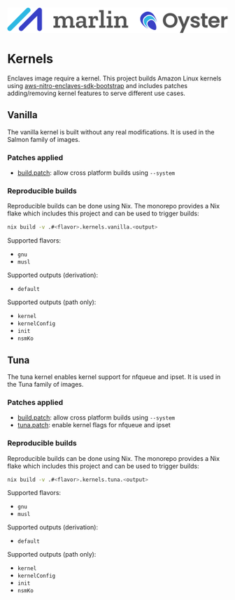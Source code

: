 ![Marlin Oyster Logo](./logo.svg)

# Kernels

Enclaves image require a kernel. This project builds Amazon Linux kernels using [aws-nitro-enclaves-sdk-bootstrap](https://github.com/aws/aws-nitro-enclaves-sdk-bootstrap) and includes patches adding/removing kernel features to serve different use cases.

## Vanilla

The vanilla kernel is built without any real modifications. It is used in the Salmon family of images.

### Patches applied

- [build.patch](./build.patch): allow cross platform builds using `--system`

### Reproducible builds

Reproducible builds can be done using Nix. The monorepo provides a Nix flake which includes this project and can be used to trigger builds:

```bash
nix build -v .#<flavor>.kernels.vanilla.<output>
```

Supported flavors:
- `gnu`
- `musl`

Supported outputs (derivation):
- `default`

Supported outputs (path only):
- `kernel`
- `kernelConfig`
- `init`
- `nsmKo`

## Tuna

The tuna kernel enables kernel support for nfqueue and ipset. It is used in the Tuna family of images.

### Patches applied

- [build.patch](./build.patch): allow cross platform builds using `--system`
- [tuna.patch](./tuna.patch): enable kernel flags for nfqueue and ipset

### Reproducible builds

Reproducible builds can be done using Nix. The monorepo provides a Nix flake which includes this project and can be used to trigger builds:

```bash
nix build -v .#<flavor>.kernels.tuna.<output>
```

Supported flavors:
- `gnu`
- `musl`

Supported outputs (derivation):
- `default`

Supported outputs (path only):
- `kernel`
- `kernelConfig`
- `init`
- `nsmKo`
